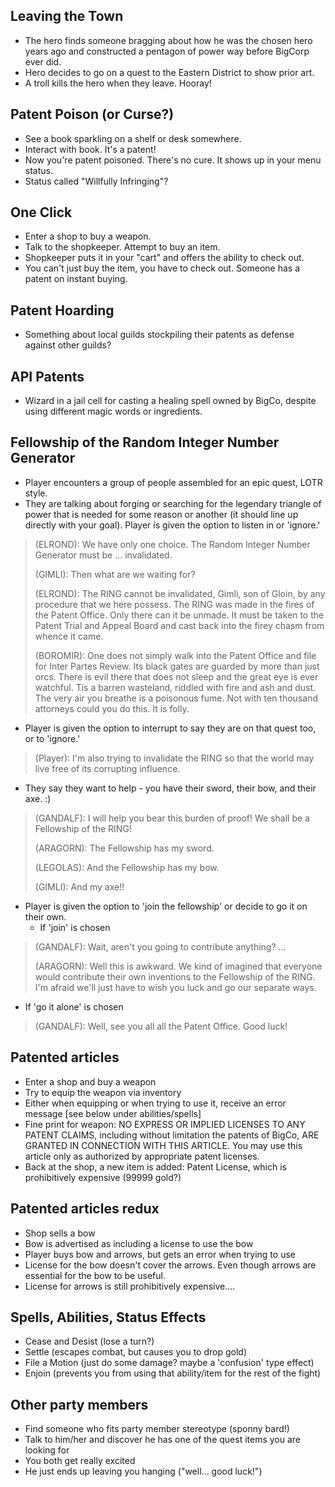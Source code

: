 

## Leaving the Town
- The hero finds someone bragging about how he was the chosen hero years ago and constructed a pentagon of power way before BigCorp ever did.
- Hero decides to go on a quest to the Eastern District to show prior art.
- A troll kills the hero when they leave. Hooray!

## Patent Poison (or Curse?)
- See a book sparkling on a shelf or desk somewhere.
- Interact with book. It's a patent!
- Now you're patent poisoned. There's no cure. It shows up in your menu status.
- Status called "Willfully Infringing"?

## One Click
- Enter a shop to buy a weapon.
- Talk to the shopkeeper. Attempt to buy an item. 
- Shopkeeper puts it in your "cart" and offers the ability to check out.
- You can't just buy the item, you have to check out. Someone has a patent on instant buying.

## Patent Hoarding
- Something about local guilds stockpiling their patents as defense against other guilds?

## API Patents
- Wizard in a jail cell for casting a healing spell owned by BigCo, despite using different magic words or ingredients.

## Fellowship of the Random Integer Number Generator
- Player encounters a group of people assembled for an epic quest, LOTR style.
- They are talking about forging or searching for the legendary triangle of power that is needed for some reason or another (it should line up directly with your goal). Player is given the option to listen in or 'ignore.'

> (ELROND): We have only one choice.  The Random Integer Number Generator must be ... invalidated.
> 
> (GIMLI): 	Then what are we waiting for?
>
> (ELROND): The RING cannot be invalidated, Gimli, son of Gloin, by any procedure that we here possess. The RING was made in the fires of the Patent Office.  Only there can it be unmade.  It must be taken to the Patent Trial and Appeal Board and cast back into the firey chasm from whence it came.
> 
> (BOROMIR):  One does not simply walk into the Patent Office and file for Inter Partes Review.  Its black gates are guarded by more than just orcs. There is evil there that does not sleep and the great eye is ever watchful.  Tis a barren wasteland, riddled with fire and ash and dust.  The very air you breathe is a poisonous fume.  Not with ten thousand attorneys could you do this. It is folly.

- Player is given the option to interrupt to say they are on that quest too, or to 'ignore.'

> (Player):  I'm also trying to invalidate the RING so that the world may live free of its corrupting influence.

- They say they want to help - you have their sword, their bow, and their axe. :)

> (GANDALF): 	I will help you bear this burden of proof! We shall be a Fellowship of the RING!
> 
> (ARAGORN): 	The Fellowship has my sword.
> 
> (LEGOLAS): 	And the Fellowship has my bow.
>
> (GIMLI): 	And my axe!!
> 

- Player is given the option to 'join the fellowship' or decide to go it on their own.
  * If 'join' is chosen

> (GANDALF):  Wait, aren't you going to contribute anything? ...
>
> (ARAGORN):  Well this is awkward. We kind of imagined that everyone would contribute their own inventions to the Fellowship of the RING. I'm afraid we'll just have to wish you luck and go our separate ways.

  * If 'go it alone' is chosen

> (GANDALF):  Well, see you all all the Patent Office. Good luck!

## Patented articles
- Enter a shop and buy a weapon
- Try to equip the weapon via inventory
- Either when equipping or when trying to use it, receive an error message [see below under abilities/spells]
- Fine print for weapon: NO EXPRESS OR IMPLIED LICENSES TO ANY PATENT CLAIMS, including without limitation the patents of BigCo,
ARE GRANTED IN CONNECTION WITH THIS ARTICLE. You may use this article only as authorized by appropriate patent licenses.
- Back at the shop, a new item is added: Patent License, which is prohibitively expensive (99999 gold?)

## Patented articles redux
- Shop sells a bow
- Bow is advertised as including a license to use the bow
- Player buys bow and arrows, but gets an error when trying to use
- License for the bow doesn't cover the arrows. Even though arrows are essential for the bow to be useful.
- License for arrows is still prohibitively expensive....

## Spells, Abilities, Status Effects
- Cease and Desist (lose a turn?)
- Settle (escapes combat, but causes you to drop gold)
- File a Motion (just do some damage? maybe a 'confusion' type effect)
- Enjoin (prevents you from using that ability/item for the rest of the fight)

## Other party members
- Find someone who fits party member stereotype (sponny bard!)
- Talk to him/her and discover he has one of the quest items you are looking for
- You both get really excited
- He just ends up leaving you hanging ("well... good luck!")
